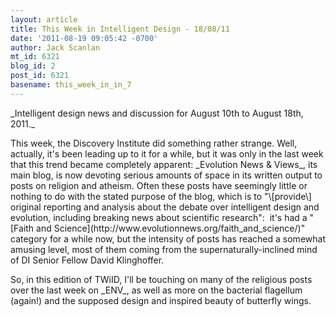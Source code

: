 ```yaml
---
layout: article
title: This Week in Intelligent Design - 18/08/11
date: '2011-08-19 09:05:42 -0700'
author: Jack Scanlan
mt_id: 6321
blog_id: 2
post_id: 6321
basename: this_week_in_in_7
---
```

<p>_Intelligent design news and discussion for August 10th to August 18th, 2011._</p>


<p>This week, the Discovery Institute did something rather strange. Well, actually, it's been leading up to it for a while, but it was only in the last week that this trend became completely apparent: _Evolution News & Views_, its main blog, is now devoting serious amounts of space in its written output to posts on religion and atheism. Often these posts have seemingly little or nothing to do with the stated purpose of the blog, which is to "\[provide\] original reporting and analysis about the debate over intelligent design and evolution, including breaking news about scientific research":  it's had a "[Faith and Science](http://www.evolutionnews.org/faith_and_science/)" category for a while now, but the intensity of posts has reached a somewhat amusing level, most of them coming from the supernaturally-inclined mind of DI Senior Fellow David Klinghoffer.</p>


<p>So, in this edition of TWiID, I'll be touching on many of the religious posts over the last week on _ENV_, as well as more on the bacterial flagellum (again!) and the supposed design and inspired beauty of butterfly wings.</p>
